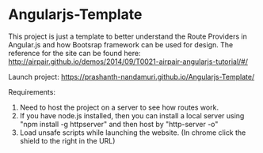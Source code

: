 # Angularjs-Template

This project is just a template to better understand the Route Providers in Angular.js and how Bootsrap framework can be used for design.
The reference for the site can be found here: http://airpair.github.io/demos/2014/09/T0021-airpair-angularjs-tutorial/#/  
  
Launch project: https://prashanth-nandamuri.github.io/Angularjs-Template/  
  
Requirements:  
1. Need to host the project on a server to see how routes work.  
2. If you have node.js installed, then you can install a local server using "npm install -g httpserver" and then host by "http-server -o"  
3. Load unsafe scripts while launching the website. (In chrome click the shield to the right in the URL)
